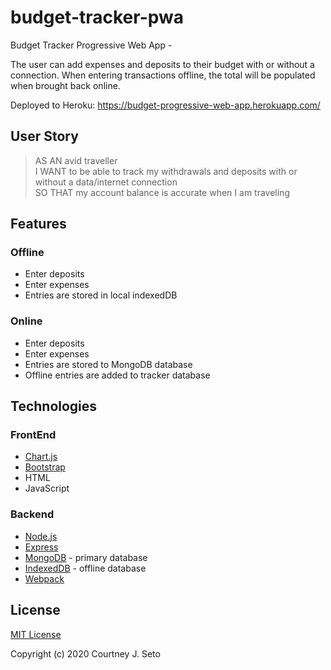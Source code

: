 # budget-tracker-pwa

Budget Tracker Progressive Web App - 

The user can add expenses and deposits to their budget with or without a connection. When entering transactions offline, the total will be populated when brought back online.

Deployed to Heroku: https://budget-progressive-web-app.herokuapp.com/


## User Story

> AS AN avid traveller <br />
> I WANT to be able to track my withdrawals and deposits with or without a data/internet connection <br />
> SO THAT my account balance is accurate when I am traveling


## Features

### Offline

  * Enter deposits
  * Enter expenses
  * Entries are stored in local indexedDB

### Online

  * Enter deposits
  * Enter expenses
  * Entries are stored to MongoDB database
  * Offline entries are added to tracker database


## Technologies

### FrontEnd

* [Chart.js](https://www.chartjs.org/)
* [Bootstrap](https://getbootstrap.com/)
* HTML
* JavaScript

### Backend

* [Node.js](https://nodejs.org/en/)
* [Express](https://expressjs.com/)
* [MongoDB](https://www.mongodb.com/) - primary database
* [IndexedDB](https://developer.mozilla.org/en-US/docs/Web/API/IndexedDB_API) - offline database
* [Webpack](https://webpack.js.org/)



## License

[MIT License](https://choosealicense.com/licenses/mit/)

Copyright (c) 2020 Courtney J. Seto

